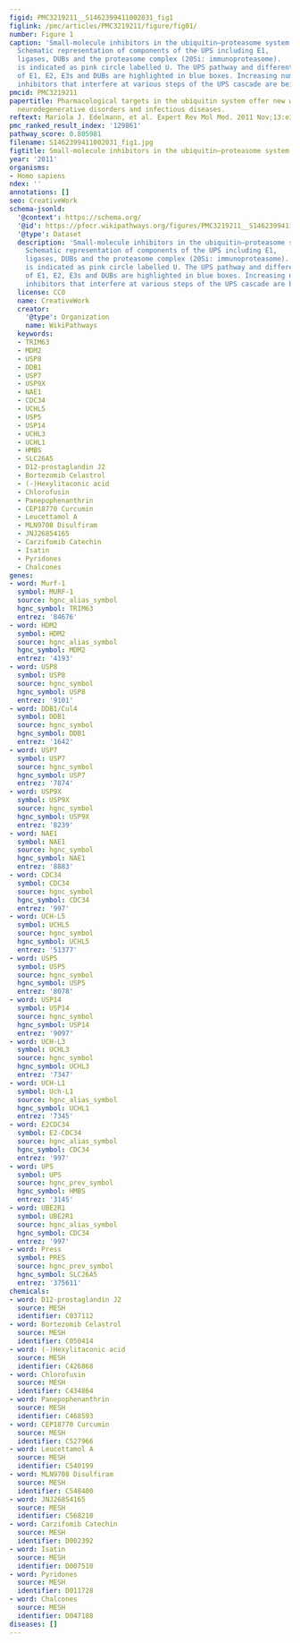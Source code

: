 ```yaml
---
figid: PMC3219211__S1462399411002031_fig1
figlink: /pmc/articles/PMC3219211/figure/fig01/
number: Figure 1
caption: 'Small-molecule inhibitors in the ubiquitin–proteasome system               (UPS).
  Schematic representation of components of the UPS including E1,               E2–E3
  ligases, DUBs and the proteasome complex (20Si: immunoproteasome).               Ubiquitin
  is indicated as pink circle labelled U. The UPS pathway and different               examples
  of E1, E2, E3s and DUBs are highlighted in blue boxes. Increasing numbers of               small-molecule
  inhibitors that interfere at various steps of the UPS cascade are being               discovered.'
pmcid: PMC3219211
papertitle: Pharmacological targets in the ubiquitin system offer new ways of treating           cancer,
  neurodegenerative disorders and infectious diseases.
reftext: Mariola J. Edelmann, et al. Expert Rev Mol Med. 2011 Nov;13:e35.
pmc_ranked_result_index: '129861'
pathway_score: 0.805981
filename: S1462399411002031_fig1.jpg
figtitle: Small-molecule inhibitors in the ubiquitin–proteasome system               (UPS)
year: '2011'
organisms:
- Homo sapiens
ndex: ''
annotations: []
seo: CreativeWork
schema-jsonld:
  '@context': https://schema.org/
  '@id': https://pfocr.wikipathways.org/figures/PMC3219211__S1462399411002031_fig1.html
  '@type': Dataset
  description: 'Small-molecule inhibitors in the ubiquitin–proteasome system               (UPS).
    Schematic representation of components of the UPS including E1,               E2–E3
    ligases, DUBs and the proteasome complex (20Si: immunoproteasome).               Ubiquitin
    is indicated as pink circle labelled U. The UPS pathway and different               examples
    of E1, E2, E3s and DUBs are highlighted in blue boxes. Increasing numbers of               small-molecule
    inhibitors that interfere at various steps of the UPS cascade are being               discovered.'
  license: CC0
  name: CreativeWork
  creator:
    '@type': Organization
    name: WikiPathways
  keywords:
  - TRIM63
  - MDM2
  - USP8
  - DDB1
  - USP7
  - USP9X
  - NAE1
  - CDC34
  - UCHL5
  - USP5
  - USP14
  - UCHL3
  - UCHL1
  - HMBS
  - SLC26A5
  - D12-prostaglandin J2
  - Bortezomib Celastrol
  - (-)Hexylitaconic acid
  - Chlorofusin
  - Panepophenanthrin
  - CEP18770 Curcumin
  - Leucettamol A
  - MLN9708 Disulfiram
  - JNJ26854165
  - Carzifomib Catechin
  - Isatin
  - Pyridones
  - Chalcones
genes:
- word: Murf-1
  symbol: MURF-1
  source: hgnc_alias_symbol
  hgnc_symbol: TRIM63
  entrez: '84676'
- word: HDM2
  symbol: HDM2
  source: hgnc_alias_symbol
  hgnc_symbol: MDM2
  entrez: '4193'
- word: USP8
  symbol: USP8
  source: hgnc_symbol
  hgnc_symbol: USP8
  entrez: '9101'
- word: DDB1/Cul4
  symbol: DDB1
  source: hgnc_symbol
  hgnc_symbol: DDB1
  entrez: '1642'
- word: USP7
  symbol: USP7
  source: hgnc_symbol
  hgnc_symbol: USP7
  entrez: '7874'
- word: USP9X
  symbol: USP9X
  source: hgnc_symbol
  hgnc_symbol: USP9X
  entrez: '8239'
- word: NAE1
  symbol: NAE1
  source: hgnc_symbol
  hgnc_symbol: NAE1
  entrez: '8883'
- word: CDC34
  symbol: CDC34
  source: hgnc_symbol
  hgnc_symbol: CDC34
  entrez: '997'
- word: UCH-L5
  symbol: UCHL5
  source: hgnc_symbol
  hgnc_symbol: UCHL5
  entrez: '51377'
- word: USP5
  symbol: USP5
  source: hgnc_symbol
  hgnc_symbol: USP5
  entrez: '8078'
- word: USP14
  symbol: USP14
  source: hgnc_symbol
  hgnc_symbol: USP14
  entrez: '9097'
- word: UCH-L3
  symbol: UCHL3
  source: hgnc_symbol
  hgnc_symbol: UCHL3
  entrez: '7347'
- word: UCH-L1
  symbol: Uch-L1
  source: hgnc_alias_symbol
  hgnc_symbol: UCHL1
  entrez: '7345'
- word: E2CDC34
  symbol: E2-CDC34
  source: hgnc_alias_symbol
  hgnc_symbol: CDC34
  entrez: '997'
- word: UPS
  symbol: UPS
  source: hgnc_prev_symbol
  hgnc_symbol: HMBS
  entrez: '3145'
- word: UBE2R1
  symbol: UBE2R1
  source: hgnc_alias_symbol
  hgnc_symbol: CDC34
  entrez: '997'
- word: Press
  symbol: PRES
  source: hgnc_prev_symbol
  hgnc_symbol: SLC26A5
  entrez: '375611'
chemicals:
- word: D12-prostaglandin J2
  source: MESH
  identifier: C037112
- word: Bortezomib Celastrol
  source: MESH
  identifier: C050414
- word: (-)Hexylitaconic acid
  source: MESH
  identifier: C426868
- word: Chlorofusin
  source: MESH
  identifier: C434864
- word: Panepophenanthrin
  source: MESH
  identifier: C468593
- word: CEP18770 Curcumin
  source: MESH
  identifier: C527966
- word: Leucettamol A
  source: MESH
  identifier: C540199
- word: MLN9708 Disulfiram
  source: MESH
  identifier: C548400
- word: JNJ26854165
  source: MESH
  identifier: C568210
- word: Carzifomib Catechin
  source: MESH
  identifier: D002392
- word: Isatin
  source: MESH
  identifier: D007510
- word: Pyridones
  source: MESH
  identifier: D011728
- word: Chalcones
  source: MESH
  identifier: D047188
diseases: []
---
```


